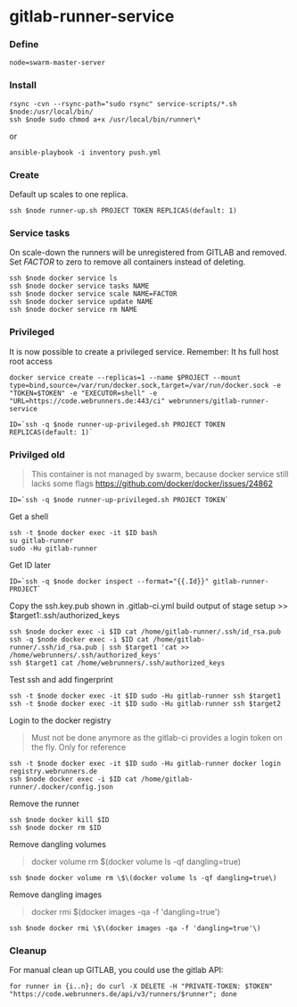 # gitlab-runner-service

### Define

    node=swarm-master-server

### Install 

    rsync -cvn --rsync-path="sudo rsync" service-scripts/*.sh $node:/usr/local/bin/
    ssh $node sudo chmod a+x /usr/local/bin/runner\*

or

    ansible-playbook -i inventory push.yml
    
### Create

Default up scales to one replica.

    ssh $node runner-up.sh PROJECT TOKEN REPLICAS(default: 1)

### Service tasks

On scale-down the runners will be unregistered from GITLAB and removed.
Set _FACTOR_ to zero to remove all containers instead of deleting.
    
    ssh $node docker service ls
    ssh $node docker service tasks NAME
    ssh $node docker service scale NAME=FACTOR
    ssh $node docker service update NAME
    ssh $node docker service rm NAME

### Privileged

It is now possible to create a privileged service. 
Remember: It hs full host root access

    docker service create --replicas=1 --name $PROJECT --mount type=bind,source=/var/run/docker.sock,target=/var/run/docker.sock -e "TOKEN=$TOKEN" -e "EXECUTOR=shell" -e "URL=https://code.webrunners.de:443/ci" webrunners/gitlab-runner-service

    ID=`ssh -q $node runner-up-privileged.sh PROJECT TOKEN REPLICAS(default: 1)`

### Privilged old

> This container is not managed by swarm, because docker service still lacks some flags
> https://github.com/docker/docker/issues/24862

    ID=`ssh -q $node runner-up-privileged.sh PROJECT TOKEN`

Get a shell

    ssh -t $node docker exec -it $ID bash
    su gitlab-runner
    sudo -Hu gitlab-runner

Get ID later

    ID=`ssh -q $node docker inspect --format="{{.Id}}" gitlab-runner-PROJECT`


Copy the ssh.key.pub shown in .gitlab-ci.yml build output of stage setup >> $target1:.ssh/authorized_keys 
    
    ssh $node docker exec -i $ID cat /home/gitlab-runner/.ssh/id_rsa.pub
    ssh -q $node docker exec -i $ID cat /home/gitlab-runner/.ssh/id_rsa.pub | ssh $target1 'cat >> /home/webrunners/.ssh/authorized_keys'
    ssh $target1 cat /home/webrunners/.ssh/authorized_keys

Test ssh and add fingerprint

    ssh -t $node docker exec -it $ID sudo -Hu gitlab-runner ssh $target1
    ssh -t $node docker exec -it $ID sudo -Hu gitlab-runner ssh $target2

Login to the docker registry

> Must not be done anymore as the gitlab-ci provides a login token on the fly.
> Only for reference

    ssh -t $node docker exec -it $ID sudo -Hu gitlab-runner docker login registry.webrunners.de
    ssh $node docker exec -i $ID cat /home/gitlab-runner/.docker/config.json

Remove the runner

    ssh $node docker kill $ID
    ssh $node docker rm $ID

Remove dangling volumes

> docker volume rm $(docker volume ls -qf dangling=true)

    ssh $node docker volume rm \$\(docker volume ls -qf dangling=true\)

Remove dangling images

> docker rmi $(docker images -qa -f 'dangling=true')

    ssh $node docker rmi \$\(docker images -qa -f 'dangling=true'\)

### Cleanup

For manual clean up GITLAB, you could use the gitlab API:

    for runner in {i..n}; do curl -X DELETE -H "PRIVATE-TOKEN: $TOKEN" "https://code.webrunners.de/api/v3/runners/$runner"; done

